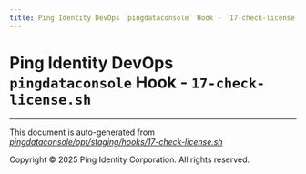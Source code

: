 ```yaml
---
title: Ping Identity DevOps `pingdataconsole` Hook - `17-check-license.sh`
---
```


# Ping Identity DevOps `pingdataconsole` Hook - `17-check-license.sh`

---
This document is auto-generated from _[pingdataconsole/opt/staging/hooks/17-check-license.sh](https://github.com/pingidentity/pingidentity-docker-builds/blob/master/pingdataconsole/opt/staging/hooks/17-check-license.sh)_

Copyright © 2025 Ping Identity Corporation. All rights reserved.

